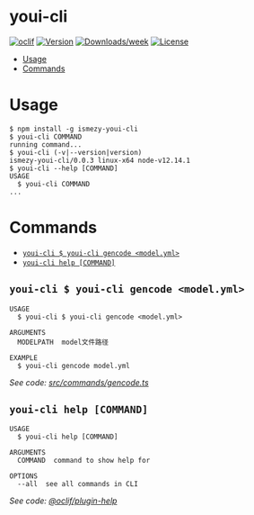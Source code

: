 youi-cli
========



[![oclif](https://img.shields.io/badge/cli-oclif-brightgreen.svg)](https://oclif.io)
[![Version](https://img.shields.io/npm/v/youi-cli.svg)](https://npmjs.org/package/youi-cli)
[![Downloads/week](https://img.shields.io/npm/dw/youi-cli.svg)](https://npmjs.org/package/youi-cli)
[![License](https://img.shields.io/npm/l/youi-cli.svg)](https://github.com/ismezy/youi-cli/blob/master/package.json)

<!-- toc -->
* [Usage](#usage)
* [Commands](#commands)
<!-- tocstop -->
# Usage
<!-- usage -->
```sh-session
$ npm install -g ismezy-youi-cli
$ youi-cli COMMAND
running command...
$ youi-cli (-v|--version|version)
ismezy-youi-cli/0.0.3 linux-x64 node-v12.14.1
$ youi-cli --help [COMMAND]
USAGE
  $ youi-cli COMMAND
...
```
<!-- usagestop -->
# Commands
<!-- commands -->
* [`youi-cli $ youi-cli gencode <model.yml>`](#youi-cli--youi-cli-gencode-modelyml)
* [`youi-cli help [COMMAND]`](#youi-cli-help-command)

## `youi-cli $ youi-cli gencode <model.yml>`

```
USAGE
  $ youi-cli $ youi-cli gencode <model.yml>

ARGUMENTS
  MODELPATH  model文件路径

EXAMPLE
  $ youi-cli gencode model.yml
```

_See code: [src/commands/gencode.ts](https://github.com/ismezy/youi-cli/blob/v0.0.3/src/commands/gencode.ts)_

## `youi-cli help [COMMAND]`

```
USAGE
  $ youi-cli help [COMMAND]

ARGUMENTS
  COMMAND  command to show help for

OPTIONS
  --all  see all commands in CLI
```

_See code: [@oclif/plugin-help](https://github.com/oclif/plugin-help/blob/v3.2.0/src/commands/help.ts)_
<!-- commandsstop -->
